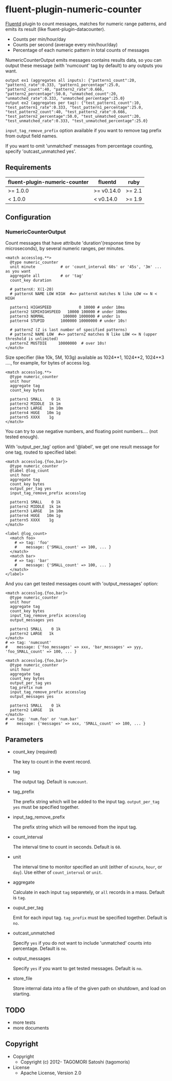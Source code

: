 # fluent-plugin-numeric-counter

[Fluentd](http://fluentd.org) plugin to count messages, matches for numeric range patterns, and emits its result (like fluent-plugin-datacounter).

- Counts per min/hour/day
- Counts per second (average every min/hour/day)
- Percentage of each numeric pattern in total counts of messages

NumericCounterOutput emits messages contains results data, so you can output these message (with 'numcount' tag by default) to any outputs you want.

    output ex1 (aggregates all inputs): {"pattern1_count":20, "pattern1_rate":0.333, "pattern1_percentage":25.0, "pattern2_count":40, "pattern2_rate":0.666, "pattern2_percentage":50.0, "unmatched_count":20, "unmatched_rate":0.333, "unmatched_percentage":25.0}
    output ex2 (aggregates per tag): {"test_pattern1_count":10, "test_pattern1_rate":0.333, "test_pattern1_percentage":25.0, "test_pattern2_count":40, "test_pattern2_rate":0.666, "test_pattern2_percentage":50.0, "test_unmatched_count":20, "test_unmatched_rate":0.333, "test_unmatched_percentage":25.0}

`input_tag_remove_prefix` option available if you want to remove tag prefix from output field names.

If you want to omit 'unmatched' messages from percentage counting, specify 'outcast_unmatched yes'.

## Requirements

| fluent-plugin-numeric-counter | fluentd    | ruby   |
|-------------------------------|------------|--------|
| >= 1.0.0                      | >= v0.14.0 | >= 2.1 |
| <  1.0.0                      | <  v0.14.0 | >= 1.9 |

## Configuration

### NumericCounterOutput

Count messages that have attribute 'duration'(response time by microseconds), by several numeric ranges, per minutes.

    <match accesslog.**>
      @type numeric_counter
      unit minute           # or 'count_interval 60s' or '45s', '3m' ... as you want
      aggregate all         # or 'tag'
      count_key duration

      # patternX: X(1-20)
      # patternX NAME LOW HIGH  #=> patternX matches N like LOW <= N < HIGH

      pattern1 HIGHSPEED            0 10000 # under 10ms
      pattern2 SEMIHIGHSPEED   10000 100000 # under 100ms
      pattern3 NORMAL        100000 1000000 # under 1s
      pattern4 STUPID       1000000 10000000 # under 10s!
      
      # patternZ (Z is last number of specified patterns)
      # patternZ NAME LOW  #=> patternZ matches N like LOW <= N (upper threshold is unlimited)
      patternZ MUSTDIE     10000000  # over 10s!
    </match>

Size specifier (like 10k, 5M, 103g) available as 1024\*\*1, 1024\*\*2, 1024\*\*3 ...., for example, for bytes of access log.

    <match accesslog.**>
      @type numeric_counter
      unit hour
      aggregate tag
      count_key bytes
      
      pattern1 SMALL    0 1k
      pattern2 MIDDLE  1k 1m
      pattern3 LARGE   1m 10m
      pattern4 HUGE   10m 1g
      pattern5 XXXX    1g
    </match>

You can try to use negative numbers, and floating point numbers.... (not tested enough).

With 'output\_per\_tag' option and '@label', we get one result message for one tag, routed to specified label:

    <match accesslog.{foo,bar}>
      @type numeric_counter
      @label @log_count
      unit hour
      aggregate tag
      count_key bytes
      output_per_tag yes
      input_tag_remove_prefix accesslog
      
      pattern1 SMALL    0 1k
      pattern2 MIDDLE  1k 1m
      pattern3 LARGE   1m 10m
      pattern4 HUGE   10m 1g
      pattern5 XXXX    1g
    </match>
    
    <label @log_count>
      <match foo>
        # => tag: 'foo'
        #    message: {'SMALL_count' => 100, ... }
      </match>
      <match bar>
        # => tag: 'bar'
        #    message: {'SMALL_count' => 100, ... }
      </match>
    </label>

And you can get tested messages count with 'output\_messages' option:

    <match accesslog.{foo,bar}>
      @type numeric_counter
      unit hour
      aggregate tag
      count_key bytes
      input_tag_remove_prefix accesslog
      output_messages yes
      
      pattern1 SMALL    0 1k
      pattern2 LARGE   1k
    </match>
    # => tag: 'numcount'
    #    message: {'foo_messages' => xxx, 'bar_messages' => yyy, 'foo_SMALL_count' => 100, ... }
    
    <match accesslog.{foo,bar}>
      @type numeric_counter
      unit hour
      aggregate tag
      count_key bytes
      output_per_tag yes
      tag_prefix num
      input_tag_remove_prefix accesslog
      output_messages yes
      
      pattern1 SMALL    0 1k
      pattern2 LARGE   1k
    </match>
    # => tag: 'num.foo' or 'num.bar'
    #    message: {'messages' => xxx, 'SMALL_count' => 100, ... }

## Parameters

* count\_key (required)

    The key to count in the event record.

* tag

    The output tag. Default is `numcount`.

* tag\_prefix

    The prefix string which will be added to the input tag. `output_per_tag yes` must be specified together. 

* input\_tag\_remove\_prefix

    The prefix string which will be removed from the input tag.

* count\_interval

    The interval time to count in seconds. Default is `60`.

* unit

    The interval time to monitor specified an unit (either of `minute`, `hour`, or `day`).
    Use either of `count_interval` or `unit`.

* aggregate

    Calculate in each input `tag` separetely, or `all` records in a mass. Default is `tag`.

* ouput\_per\_tag

    Emit for each input tag. `tag_prefix` must be specified together. Default is `no`.

* outcast\_unmatched

    Specify `yes` if you do not want to include 'unmatched' counts into percentage. Default is `no`.

* output\_messages

    Specify `yes` if you want to get tested messages. Default is `no`.

* store\_file

    Store internal data into a file of the given path on shutdown, and load on starting.

## TODO

* more tests
* more documents

## Copyright

* Copyright
  * Copyright (c) 2012- TAGOMORI Satoshi (tagomoris)
* License
  * Apache License, Version 2.0
